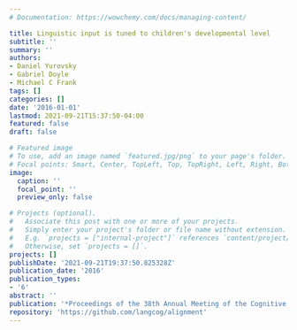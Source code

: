 ```yaml
---
# Documentation: https://wowchemy.com/docs/managing-content/

title: Linguistic input is tuned to children's developmental level
subtitle: ''
summary: ''
authors:
- Daniel Yurovsky
- Gabriel Doyle
- Michael C Frank
tags: []
categories: []
date: '2016-01-01'
lastmod: 2021-09-21T15:37:50-04:00
featured: false
draft: false

# Featured image
# To use, add an image named `featured.jpg/png` to your page's folder.
# Focal points: Smart, Center, TopLeft, Top, TopRight, Left, Right, BottomLeft, Bottom, BottomRight.
image:
  caption: ''
  focal_point: ''
  preview_only: false

# Projects (optional).
#   Associate this post with one or more of your projects.
#   Simply enter your project's folder or file name without extension.
#   E.g. `projects = ["internal-project"]` references `content/project/deep-learning/index.md`.
#   Otherwise, set `projects = []`.
projects: []
publishDate: '2021-09-21T19:37:50.825328Z'
publication_date: '2016'
publication_types:
- '6'
abstract: ''
publication: '*Proceedings of the 38th Annual Meeting of the Cognitive Science Society*'
repository: 'https://github.com/langcog/alignment'
---
```

